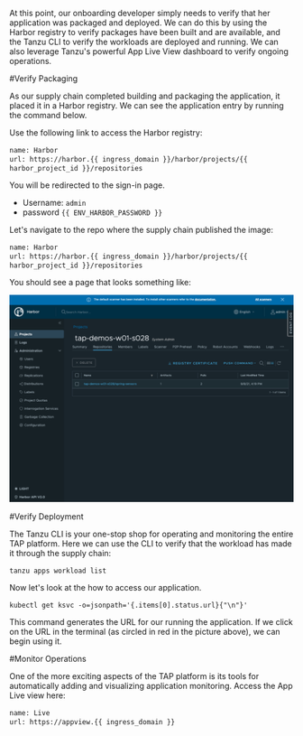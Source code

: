 At this point, our onboarding developer simply needs to verify that her application was packaged and deployed. We can do this by using the Harbor registry to verify packages have been built and are available, and the Tanzu CLI to verify the workloads are deployed and running. We can also leverage Tanzu's powerful App Live View dashboard to verify ongoing operations.

#Verify Packaging

As our supply chain completed building and packaging the application, it placed it in a Harbor registry. We can see the application entry by running the command below.

Use the following link to access the Harbor registry:

```dashboard:create-dashboard
name: Harbor
url: https://harbor.{{ ingress_domain }}/harbor/projects/{{ harbor_project_id }}/repositories
```

You will be redirected to the sign-in page.

* Username: ```admin```
* password ```{{ ENV_HARBOR_PASSWORD }}```

Let's navigate to the repo where the supply chain published the image:

```dashboard:reload-dashboard
name: Harbor
url: https://harbor.{{ ingress_domain }}/harbor/projects/{{ harbor_project_id }}/repositories
```
You should see a page that looks something like:

![Harbor Workload Screen](Harbor.png)

#Verify Deployment

The Tanzu CLI is your one-stop shop for operating and monitoring the entire TAP platform. Here we can use the CLI to verify that the workload has made it through the supply chain:

```execute
tanzu apps workload list
```

Now let's look at the how to access our application.

```execute
kubectl get ksvc -o=jsonpath='{.items[0].status.url}{"\n"}'
```

This command generates the URL for our running the application. If we click on the URL in the terminal (as circled in red in the picture above), we can begin using it.

#Monitor Operations

One of the more exciting aspects of the TAP platform is its tools for automatically adding and visualizing application monitoring. Access the App Live view here:

```dashboard:create-dashboard
name: Live
url: https://appview.{{ ingress_domain }}
```
